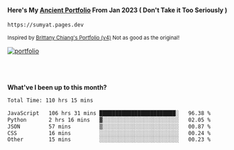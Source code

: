 #### Here's My [Ancient Portfolio](https://sumyat.pages.dev) From Jan 2023 ( Don't Take it Too Seriously ) 
````bash
https://sumyat.pages.dev 
````

<sub>Inspired by [Brittany Chiang's Portfolio (v4)](https://v4.brittanychiang.com/) Not as good as the original!</sub>


<a href='https://sumyat.pages.dev/'>
    <img src='https://github.com/sumyat-aung/sumyat-aung/assets/108873224/c9b4f2be-c585-4dd3-84e1-692c3854a6d8' alt='portfolio' align='center' />
</a>


<br />
<br />


<br />
<br />

**What've I been up to this month?**

<!--START_SECTION:waka-->

```txt
Total Time: 110 hrs 15 mins

JavaScript   106 hrs 31 mins ████████████████████████░   96.38 %
Python       2 hrs 16 mins   ▓░░░░░░░░░░░░░░░░░░░░░░░░   02.05 %
JSON         57 mins         ▒░░░░░░░░░░░░░░░░░░░░░░░░   00.87 %
CSS          16 mins         ░░░░░░░░░░░░░░░░░░░░░░░░░   00.24 %
Other        15 mins         ░░░░░░░░░░░░░░░░░░░░░░░░░   00.23 %
```

<!--END_SECTION:waka-->




